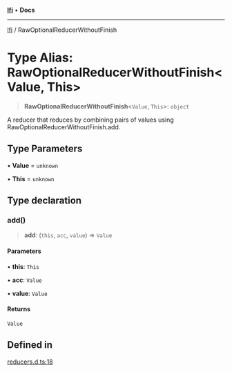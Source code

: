 [**lfi**](../readme.md) • **Docs**

***

[lfi](../globals.md) / RawOptionalReducerWithoutFinish

# Type Alias: RawOptionalReducerWithoutFinish\<Value, This\>

> **RawOptionalReducerWithoutFinish**\<`Value`, `This`\>: `object`

A reducer that reduces by combining pairs of values using
RawOptionalReducerWithoutFinish.add.

## Type Parameters

• **Value** = `unknown`

• **This** = `unknown`

## Type declaration

### add()

> **add**: (`this`, `acc`, `value`) => `Value`

#### Parameters

• **this**: `This`

• **acc**: `Value`

• **value**: `Value`

#### Returns

`Value`

## Defined in

[reducers.d.ts:18](https://github.com/TomerAberbach/lfi/blob/a3eb3a94b2928b5200a7bcd0a14fdc70f0cb5947/src/operations/reducers.d.ts#L18)

